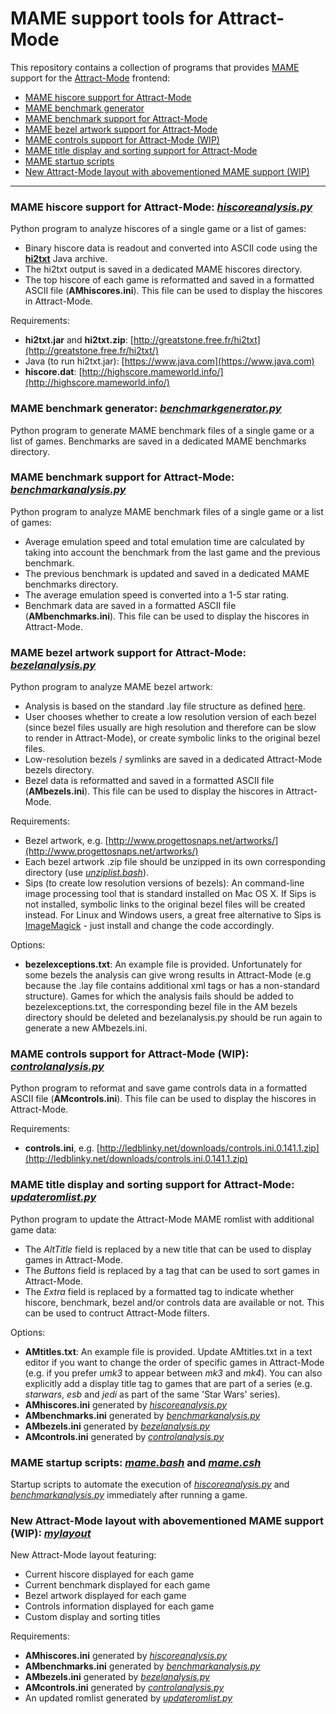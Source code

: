 # MAME support tools for Attract-Mode

This repository contains a collection of programs that provides [MAME](http://www.mamedev.org/) support for the [Attract-Mode](http://www.attractmode.org/) frontend:

- [MAME hiscore support for Attract-Mode](#hiscore)
- [MAME benchmark generator](#benchgen)
- [MAME benchmark support for Attract-Mode](#benchana)
- [MAME bezel artwork support for Attract-Mode](#bezel)
- [MAME controls support for Attract-Mode (WIP)](#control)
- [MAME title display and sorting support for Attract-Mode](#title)
- [MAME startup scripts](#start)
- [New Attract-Mode layout with abovementioned MAME support (WIP)](#layout)

---
<a name="hiscore" />

### MAME hiscore support for Attract-Mode: [*hiscoreanalysis.py*](hiscoreanalysis.py)

Python program to analyze hiscores of a single game or a list of games:

- Binary hiscore data is readout and converted into ASCII code using the [**hi2txt**](http://greatstone.free.fr/hi2txt/) Java archive.
- The hi2txt output is saved in a dedicated MAME hiscores directory.
- The top hiscore of each game is reformatted and saved in a formatted ASCII file (**AMhiscores.ini**). This file can be used to display the hiscores in Attract-Mode.

Requirements:

- **hi2txt.jar** and **hi2txt.zip**: [http://greatstone.free.fr/hi2txt](http://greatstone.free.fr/hi2txt/)
- Java (to run hi2txt.jar): [https://www.java.com](https://www.java.com)
- **hiscore.dat**: [http://highscore.mameworld.info/](http://highscore.mameworld.info/)

<a name="benchgen" />

### MAME benchmark generator: [*benchmarkgenerator.py*](benchmarkgenerator.py)

Python program to generate MAME benchmark files of a single game or a list of games. Benchmarks are saved in a dedicated MAME benchmarks directory.

<a name="benchana" />

### MAME benchmark support for Attract-Mode: [*benchmarkanalysis.py*](benchmarkanalysis.py)

Python program to analyze MAME benchmark files of a single game or a list of games:

- Average emulation speed and total emulation time are calculated by taking into account the benchmark from the last game and
  the previous benchmark.
- The previous benchmark is updated and saved in a dedicated MAME benchmarks directory.
- The average emulation speed is converted into a 1-5 star rating. 
- Benchmark data are saved in a formatted ASCII file (**AMbenchmarks.ini**). This file can be used to display the hiscores in Attract-Mode.

<a name="bezel" />

### MAME bezel artwork support for Attract-Mode: [*bezelanalysis.py*](bezelanalysis.py)

Python program to analyze MAME bezel artwork:

- Analysis is based on the standard .lay file structure as defined [here](http://wiki.mamedev.org/index.php/LAY_File_Basics_-_Part_I).
- User chooses whether to create a low resolution version of each bezel (since bezel files usually are high resolution and therefore can be slow to render in Attract-Mode), or create symbolic links to the original bezel files.
- Low-resolution bezels / symlinks are saved in a dedicated Attract-Mode bezels directory.
- Bezel data is reformatted and saved in a formatted ASCII file (**AMbezels.ini**). This file can be used to display the hiscores in Attract-Mode.

Requirements:

- Bezel artwork, e.g. [http://www.progettosnaps.net/artworks/](http://www.progettosnaps.net/artworks/)
- Each bezel artwork .zip file should be unzipped in its own corresponding directory (use [*unziplist.bash*](unziplist.bash)).
- Sips (to create low resolution versions of bezels): An command-line image processing tool that is standard installed on Mac OS X. If Sips is not installed, symbolic links to the original bezel files will be created instead. For Linux and Windows users, a great free alternative to Sips is [ImageMagick](https://www.imagemagick.org) - just install and change the code accordingly.

Options:

- **bezelexceptions.txt**: An example file is provided. Unfortunately for some bezels the analysis can give wrong results in Attract-Mode (e.g because the .lay file contains additional xml tags or has a non-standard structure). Games for which the analysis fails should be added to bezelexceptions.txt, the corresponding bezel file in the AM bezels directory should be deleted and bezelanalysis.py should be run again to generate a new AMbezels.ini.

<a name="control" />

### MAME controls support for Attract-Mode (WIP): [*controlanalysis.py*](controlanalysis.py)

Python program to reformat and save game controls data in a formatted ASCII file (**AMcontrols.ini**). This file can be used to display the hiscores in Attract-Mode.

Requirements:

- **controls.ini**, e.g. [http://ledblinky.net/downloads/controls.ini.0.141.1.zip](http://ledblinky.net/downloads/controls.ini.0.141.1.zip)

<a name="title" />

### MAME title display and sorting support for Attract-Mode: [*updateromlist.py*](updateromlist.py)

Python program to update the Attract-Mode MAME romlist with additional game data:

- The *AltTitle* field is replaced by a new title that can be used to display games in Attract-Mode.
- The *Buttons* field is replaced by a tag that can be used to sort games in Attract-Mode.
- The *Extra* field is replaced by a formatted tag to indicate whether hiscore, benchmark, bezel and/or controls data are available or not. This can be used to contruct Attract-Mode filters.

Options:

- **AMtitles.txt**: An example file is provided. Update AMtitles.txt in a text editor if you want to change the order of specific games in Attract-Mode (e.g. if you prefer *umk3* to appear between *mk3* and *mk4*). You can also explicitly add a display title tag to games that are part of a series (e.g. *starwars*, *esb* and *jedi* as part of the same 'Star Wars' series).
- **AMhiscores.ini** generated by [*hiscoreanalysis.py*](hiscoreanalysis.py)
- **AMbenchmarks.ini** generated by [*benchmarkanalysis.py*](benchmarkanalysis.py)
- **AMbezels.ini** generated by [*bezelanalysis.py*](bezelanalysis.py)
- **AMcontrols.ini** generated by [*controlanalysis.py*](controlanalysis.py)


<a name="start" />

### MAME startup scripts: [*mame.bash*](mame.bash) and [*mame.csh*](mame.csh)

Startup scripts to automate the execution of [*hiscoreanalysis.py*](hiscoreanalysis.py) and [*benchmarkanalysis.py*](benchmarkanalysis.py) immediately after running a game.

<a name="layout" />

### New Attract-Mode layout with abovementioned MAME support (WIP): [*mylayout*](mylayout)

New Attract-Mode layout featuring:

- Current hiscore displayed for each game
- Current benchmark displayed for each game
- Bezel artwork displayed for each game
- Controls information displayed for each game
- Custom display and sorting titles

Requirements:

- **AMhiscores.ini** generated by [*hiscoreanalysis.py*](hiscoreanalysis.py)
- **AMbenchmarks.ini** generated by [*benchmarkanalysis.py*](benchmarkanalysis.py)
- **AMbezels.ini** generated by [*bezelanalysis.py*](bezelanalysis.py)
- **AMcontrols.ini** generated by [*controlanalysis.py*](controlanalysis.py)
- An updated romlist generated by [*updateromlist.py*](updateromlist.py)
